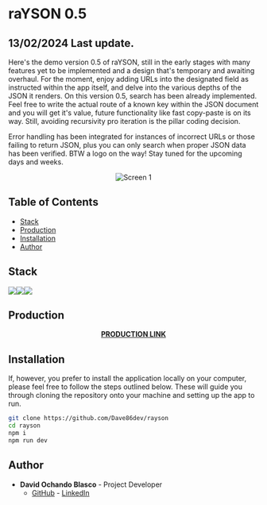 # raYSON 0.5 

## 13/02/2024 Last update. 

Here's the demo version 0.5 of raYSON, still in the early stages with many features yet to be implemented and a design that's temporary and awaiting overhaul. For the moment, enjoy adding URLs into the designated field as instructed within the app itself, and delve into the various depths of the JSON it renders. 
On this version 0.5, search has been already implemented. Feel free to write the actual route of a known key within the JSON document and you will get it's value, future functionality like fast copy-paste is on its way. Still, avoiding recursivity pro iteration is the pillar coding decision. 

Error handling has been integrated for instances of incorrect URLs or those failing to return JSON, plus you can only search when proper JSON data has been verified. BTW a logo on the way! Stay tuned for the upcoming days and weeks.

<p align="center">
  <img src="https://i.ibb.co/G2z7R3P/Sin-t-tulo.png" alt="Screen 1" title="Screen 1">
</p>

## Table of Contents 

- [Stack](#stack)
- [Production](#production)
- [Installation](#installation)
- [Author](#author)


## Stack 

<img src="https://img.shields.io/badge/-React-61DAFB?style=for-the-badge&logo=react&logoColor=black"><img src="https://img.shields.io/badge/TypeScript-007ACC?style=for-the-badge&logo=typescript&logoColor=white"><img src="https://img.shields.io/badge/-Vite-747bff?style=for-the-badge&logo=vite&logoColor=white">

## Production

<div align="center">
    <a href="https://master.d244ccb955zqzp.amplifyapp.com/"><strong>PRODUCTION LINK</strong></a> 
</div>

## Installation 

If, however, you prefer to install the application locally on your computer, please feel free to follow the steps outlined below. These will guide you through cloning the repository onto your machine and setting up the app to run.

```sh
git clone https://github.com/Dave86dev/rayson
cd rayson
npm i
npm run dev
```

## Author

- **David Ochando Blasco** - Project Developer
  - [GitHub](https://github.com/Dave86dev) - [LinkedIn](https://www.linkedin.com/in/david-ochando-blasco-90b2ba1a/)
